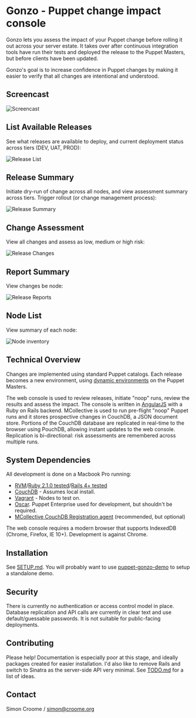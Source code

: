 # Gonzo - Puppet change impact console

Gonzo lets you assess the impact of your Puppet change before rolling it out across your server estate.  It takes over after continuous integration tools have run their tests and deployed the release to the Puppet Masters, but before clients have been updated.

Gonzo's goal is to increase confidence in Puppet changes by making it easier to verify that all changes are intentional and understood.

## Screencast

![Screencast](http://vimeo.com/91069749)

## List Available Releases

See what releases are available to deploy, and current deployment status across tiers (DEV, UAT, PROD):

![Release List](https://github.com/croomes/gonzo/raw/master/screenshots/main.jpg)

## Release Summary

Initiate dry-run of change across all nodes, and view assessment summary across tiers.  Trigger rollout (or change management process):

![Release Summary](https://github.com/croomes/gonzo/raw/master/screenshots/release.jpg)

## Change Assessment

View all changes and assess as low, medium or high risk:

![Release Changes](https://github.com/croomes/gonzo/raw/master/screenshots/changes.jpg)

## Report Summary

View changes be node:

![Release Reports](https://github.com/croomes/gonzo/raw/master/screenshots/reports.jpg)

## Node List

View summary of each node:

![Node inventory](https://github.com/croomes/gonzo/raw/master/screenshots/nodes.jpg)

## Technical Overview

Changes are implemented using standard Puppet catalogs.  Each release becomes a new environment, using [dynamic environments](http://puppetlabs.com/blog/git-workflow-and-puppet-environments) on the Puppet Masters.

The web console is used to review releases, initiate "noop" runs, review the results and assess the impact.  The console is written in [AngularJS](http://angularjs.org/) with a Ruby on Rails backend.  MCollective is used to run pre-flight "noop" Puppet runs and it stores prospective changes in CouchDB, a JSON document store.  Portions of the CouchDB database are replicated in real-time to the browser using PouchDB, allowing instant updates to the web console.  Replication is bi-directional: risk assessments are remembered across multiple runs.

## System Dependencies

All development is done on a Macbook Pro running:
* [RVM](https://rvm.io/)/[Ruby 2.1.0 tested](https://www.ruby-lang.org)/[Rails 4+ tested](http://rubyonrails.org/)
* [CouchDB](http://couchdb.apache.org/) - Assumes local install.
* [Vagrant](http://www.vagrantup.com/) - Nodes to test on.
* [Oscar](https://github.com/adrienthebo/oscar).  Puppet Enterprise used for development, but shouldn't be required.
* [MCollective CouchDB Registration agent](https://github.com/croomes/marionette-collective/blob/master/plugins/mcollective/agent/registration.rb) (recommended, but optional)

The web console requires a modern browser that supports IndexedDB (Chrome, Firefox, IE 10+).  Development is against Chrome.

## Installation

See [SETUP.md](https://github.com/croomes/gonzo/blob/master/SETUP.md).  You will probably want to use [puppet-gonzo-demo](https://github.com/croomes/puppet-gonzo-demo) to setup a standalone demo.

## Security

There is currently no authentication or access control model in place.  Database replication and API calls are currently in clear text and use default/guessable passwords.  It is not suitable for public-facing deployments.

## Contributing

Please help!  Documentation is especially poor at this stage, and ideally packages created for easier installation.  I'd also like to remove Rails and switch to Sinatra as the server-side API very minimal.  See [TODO.md](https://github.com/croomes/gonzo/blob/master/TODO.md) for a list of ideas.

## Contact

Simon Croome / simon@croome.org